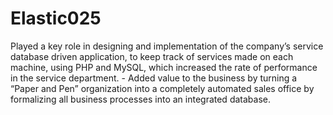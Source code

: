 # Elastic025
Played a key role in designing and implementation of the company’s service database driven application, to keep track of services made on each machine, using PHP and MySQL, which increased the rate of performance in the service department.   - Added value to the business by turning a “Paper and Pen” organization into a completely automated sales office by formalizing all business processes into an integrated database.
